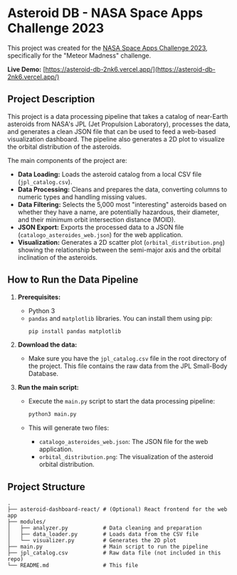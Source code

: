 # Asteroid DB - NASA Space Apps Challenge 2023

This project was created for the [NASA Space Apps Challenge 2023](https://www.spaceappschallenge.org/), specifically for the "Meteor Madness" challenge.

**Live Demo:** [https://asteroid-db-2nk6.vercel.app/](https://asteroid-db-2nk6.vercel.app/)

## Project Description

This project is a data processing pipeline that takes a catalog of near-Earth asteroids from NASA's JPL (Jet Propulsion Laboratory), processes the data, and generates a clean JSON file that can be used to feed a web-based visualization dashboard. The pipeline also generates a 2D plot to visualize the orbital distribution of the asteroids.

The main components of the project are:

*   **Data Loading:** Loads the asteroid catalog from a local CSV file (`jpl_catalog.csv`).
*   **Data Processing:** Cleans and prepares the data, converting columns to numeric types and handling missing values.
*   **Data Filtering:** Selects the 5,000 most "interesting" asteroids based on whether they have a name, are potentially hazardous, their diameter, and their minimum orbit intersection distance (MOID).
*   **JSON Export:** Exports the processed data to a JSON file (`catalogo_asteroides_web.json`) for the web application.
*   **Visualization:** Generates a 2D scatter plot (`orbital_distribution.png`) showing the relationship between the semi-major axis and the orbital inclination of the asteroids.

## How to Run the Data Pipeline

1.  **Prerequisites:**
    *   Python 3
    *   `pandas` and `matplotlib` libraries. You can install them using pip:
        ```bash
        pip install pandas matplotlib
        ```

2.  **Download the data:**
    *   Make sure you have the `jpl_catalog.csv` file in the root directory of the project. This file contains the raw data from the JPL Small-Body Database.

3.  **Run the main script:**
    *   Execute the `main.py` script to start the data processing pipeline:
        ```bash
        python3 main.py
        ```

    *   This will generate two files:
        *   `catalogo_asteroides_web.json`: The JSON file for the web application.
        *   `orbital_distribution.png`: The visualization of the asteroid orbital distribution.

## Project Structure

```
.
├── asteroid-dashboard-react/ # (Optional) React frontend for the web app
├── modules/
│   ├── analyzer.py           # Data cleaning and preparation
│   ├── data_loader.py        # Loads data from the CSV file
│   └── visualizer.py         # Generates the 2D plot
├── main.py                   # Main script to run the pipeline
├── jpl_catalog.csv           # Raw data file (not included in this repo)
└── README.md                 # This file
```